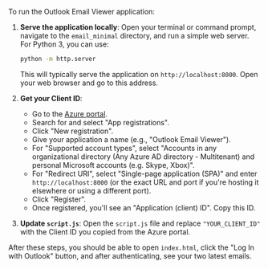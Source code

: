 To run the Outlook Email Viewer application:

1.  **Serve the application locally**: Open your terminal or command prompt, navigate to the `email_minimal` directory, and run a simple web server. For Python 3, you can use:
    ```bash
    python -m http.server
    ```
    This will typically serve the application on `http://localhost:8000`. Open your web browser and go to this address.

2.  **Get your Client ID**:
    *   Go to the [Azure portal](https://portal.azure.com/).
    *   Search for and select "App registrations".
    *   Click "New registration".
    *   Give your application a name (e.g., "Outlook Email Viewer").
    *   For "Supported account types", select "Accounts in any organizational directory (Any Azure AD directory - Multitenant) and personal Microsoft accounts (e.g. Skype, Xbox)".
    *   For "Redirect URI", select "Single-page application (SPA)" and enter `http://localhost:8000` (or the exact URL and port if you're hosting it elsewhere or using a different port).
    *   Click "Register".
    *   Once registered, you'll see an "Application (client) ID". Copy this ID.

3.  **Update `script.js`**: Open the `script.js` file and replace `"YOUR_CLIENT_ID"` with the Client ID you copied from the Azure portal.

After these steps, you should be able to open `index.html`, click the "Log In with Outlook" button, and after authenticating, see your two latest emails.
